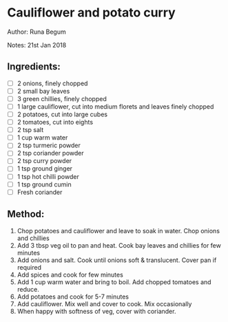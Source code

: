 # Cauliflower and potato curry

Author: Runa Begum

Notes: 21st Jan 2018

## Ingredients:
- [ ] 2 onions, finely chopped
- [ ] 2 small bay leaves
- [ ] 3 green chillies, finely chopped
- [ ] 1 large cauliflower, cut into medium florets and leaves finely chopped
- [ ] 2 potatoes, cut into large cubes
- [ ] 2 tomatoes, cut into eights
- [ ] 2 tsp salt
- [ ] 1 cup warm water
- [ ] 2 tsp turmeric powder
- [ ] 2 tsp coriander powder
- [ ] 2 tsp curry powder
- [ ] 1 tsp ground ginger
- [ ] 1 tsp hot chilli powder
- [ ] 1 tsp ground cumin
- [ ] Fresh coriander

## Method:
1. Chop potatoes and cauliflower and leave to soak in water. Chop onions and chillies
2. Add 3 tbsp veg oil to pan and heat. Cook bay leaves and chillies for few minutes
3. Add onions and salt. Cook until onions soft & translucent. Cover pan if required
4. Add spices and cook for few minutes
5. Add 1 cup warm water and bring to boil. Add chopped tomatoes and reduce.
6. Add potatoes and cook for 5-7 minutes
7. Add cauliflower. Mix well and cover to cook. Mix occasionally
8. When happy with softness of veg, cover with coriander.